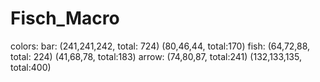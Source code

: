# Fisch_Macro

colors: 
bar: (241,241,242, total: 724) (80,46,44, total:170)
fish: (64,72,88, total: 224) (41,68,78, total:183)
arrow: (74,80,87, total:241) (132,133,135, total:400)


